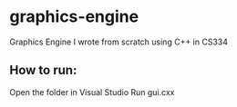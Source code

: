 # graphics-engine
Graphics Engine I wrote from scratch using C++ in CS334 

## How to run:
Open the folder in Visual Studio
Run gui.cxx 
